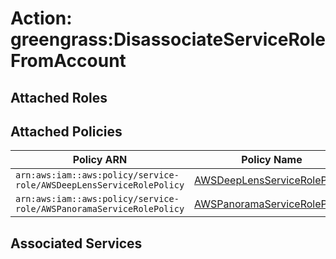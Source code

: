# Action: greengrass:DisassociateServiceRoleFromAccount

## Attached Roles

## Attached Policies

| Policy ARN | Policy Name |
|------------|-------------|
| `arn:aws:iam::aws:policy/service-role/AWSDeepLensServiceRolePolicy` | [AWSDeepLensServiceRolePolicy](../policies.md#awsdeeplensservicerolepolicy) |
| `arn:aws:iam::aws:policy/service-role/AWSPanoramaServiceRolePolicy` | [AWSPanoramaServiceRolePolicy](../policies.md#awspanoramaservicerolepolicy) |

## Associated Services


